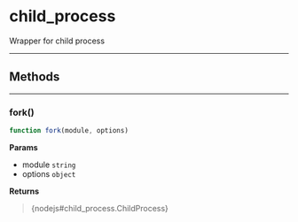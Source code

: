 <!-- @rev 76ef8ea0749553f871c5752e00bfb45d -->
# child_process

Wrapper for child process
 

----




## Methods

------------------------------------------------------------------------
### fork()

```js
function fork(module, options) 
```




**Params**

  - module `string`
  - options `object`

**Returns**

> {nodejs#child_process.ChildProcess}
 
